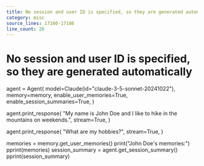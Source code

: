 ```yaml
---
title: No session and user ID is specified, so they are generated automatically
category: misc
source_lines: 17160-17186
line_count: 26
---
```


# No session and user ID is specified, so they are generated automatically
agent = Agent(
    model=Claude(id="claude-3-5-sonnet-20241022"),
    memory=memory,
    enable_user_memories=True,
    enable_session_summaries=True,
)

agent.print_response(
    "My name is John Doe and I like to hike in the mountains on weekends.",
    stream=True,
)

agent.print_response(
    "What are my hobbies?",
    stream=True,
)


memories = memory.get_user_memories()
print("John Doe's memories:")
pprint(memories)
session_summary = agent.get_session_summary()
pprint(session_summary)



